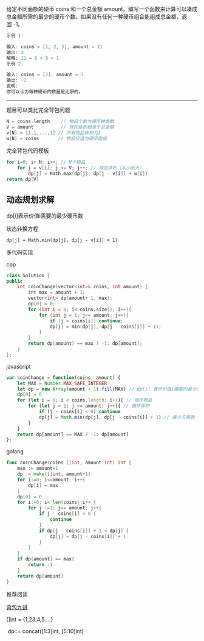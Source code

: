 给定不同面额的硬币 coins 和一个总金额 amount。编写一个函数来计算可以凑成总金额所需的最少的硬币个数。如果没有任何一种硬币组合能组成总金额，返回 -1。

```cpp
示例 1:

输入: coins = [1, 2, 5], amount = 11
输出: 3
解释: 11 = 5 + 5 + 1
示例 2:

输入: coins = [2], amount = 3
输出: -1
说明:
你可以认为每种硬币的数量是无限的。
```

---

题目可以类比完全背包问题

```cpp
N = coins.length    // 物品个数为硬币种类数
V = amount          // 背包体积相当于总金额
v[N] = [1,1,...,1] // 所有物品体积为1
w[N] = coins       // 物品价值为硬币面值
```

完全背包代码模板

```cpp
for i=0; i< N; i++; // N个物品
    for j = v[i]; j <= V; j++; // 背包体积（从小到大）
        dp[j] = Math.max(dp[j], dp[j - v[i]] + w[i])
return dp[V]
```

## 动态规划求解

dp[i]表示价值i需要的最少硬币数

状态转换方程

`dp[j] = Math.min(dp[j], dp[j - v[i]] + 1)`

多代码实现

cpp

```cpp
class Solution {
public:
    int coinChange(vector<int>& coins, int amount) {
        int max = amount + 1;
        vector<int> dp(amount+ 1, max);
        dp[0] = 0;
        for (int i = 0; i< coins.size(); i++){
            for (int j = 1; j<= amount; j++){
                if (j < coins[i]) continue;
                dp[j] = min(dp[j], dp[j - coins[i]] + 1);
            }
        }
        return dp[amount] == max ? -1: dp[amount];
    }
};
```

javascript

```javascript
var coinChange = function(coins, amount) {
    let MAX = Number.MAX_SAFE_INTEGER
    let dp = new Array(amount + 1).fill(MAX) // dp[i] 表示价值i需要的最少硬币数
    dp[0] = 0
    for (let i = 0; i < coins.length; i++){ // 循环物品
        for (let j = 1; j <= amount; j++){ // 循环体积
            if (j - coins[i] < 0) continue
            dp[j] = Math.min(dp[j], dp[j - coins[i]] + 1) // 最少方案数
        }
    }
    return dp[amount] == MAX ? -1: dp[amount]
};
```

golang

```go
func coinChange(coins []int, amount int) int {
    max := amount+1
    dp := make([]int, amount+1)
    for i:=0; i<=amount; i++{
        dp[i] = max
    }
    dp[0] = 0
    for i:=0; i< len(coins);i++ {
        for j :=1; j<= amount; j++{
            if j - coins[i] < 0 {
                continue
            }
            if dp[j - coins[i]] + 1 < dp[j] {
                dp[j] = dp[j - coins[i]] + 1
            }
        }
    }
    if dp[amount] == max{
        return -1
    }
    return dp[amount]
}
```

推荐阅读

[背包九讲](https://github.com/muyids/leetcode/blob/master/tags/%E8%83%8C%E5%8C%85%E4%B9%9D%E8%AE%B2.md)





[]int = {1,23,4,5....}



​    dp := concat([1:3]int, [5:10]int)





